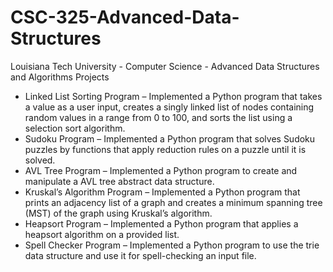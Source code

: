 # CSC-325-Advanced-Data-Structures
Louisiana Tech University - Computer Science - Advanced Data Structures and Algorithms Projects

- Linked List Sorting Program – Implemented a Python program that takes a value as a user input, creates a singly linked list of nodes containing random values in a range from 0 to 100, and sorts the list using a selection sort algorithm.
- Sudoku Program – Implemented a Python program that solves Sudoku puzzles by functions that apply reduction rules on a puzzle until it is solved.
- AVL Tree Program – Implemented a Python program to create and manipulate a AVL tree abstract data structure.
- Kruskal’s Algorithm Program – Implemented a Python program that prints an adjacency list of a graph and creates a minimum spanning tree (MST) of the graph using Kruskal’s algorithm.
- Heapsort Program – Implemented a Python program that applies a heapsort algorithm on a provided list.
- Spell Checker Program – Implemented a Python program to use the trie data structure and use it for spell-checking an input file.
